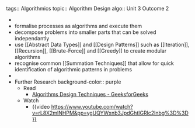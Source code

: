 tags:: Algorithmics
topic:: Algorithm Design
algo:: Unit 3 Outcome 2

-
- formalise processes as algorithms and execute them
- decompose problems into smaller parts that can be solved independantly
- use [[Abstract Data Types]] and [[Design Patterns]] such as [[Iteration]], [[Recursion]], [[Brute-Force]] and [[Greedy]] to create modular algorithms
- recognise common [[Summation Techniques]] that allow for quick identification of algorithmic patterns in problems
-
- Further Research
  background-color:: purple
	- Read
		- [Algorithms Design Techniques - GeeksforGeeks](https://www.geeksforgeeks.org/algorithms-design-techniques/)
	- Watch
		- {{video https://www.youtube.com/watch?v=rL8X2mlNHPM&pp=ygUQYWxnb3JpdGhtIGRlc2lnbg%3D%3D}}